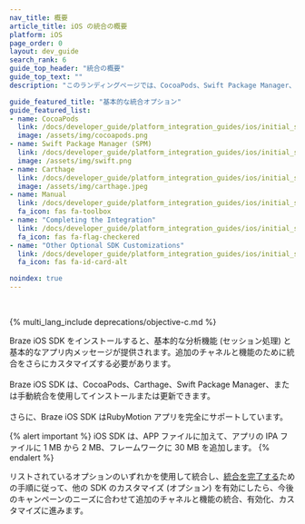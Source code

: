```yaml
---
nav_title: 概要
article_title: iOS の統合の概要
platform: iOS
page_order: 0
layout: dev_guide
search_rank: 6
guide_top_header: "統合の概要"
guide_top_text: ""
description: "このランディングページでは、CocoaPods、Swift Package Manager、Carthage などの Braze SDK 統合ガイドについて説明します。"

guide_featured_title: "基本的な統合オプション"
guide_featured_list:
- name: CocoaPods
  link: /docs/developer_guide/platform_integration_guides/ios/initial_sdk_setup/installation_methods/cocoapods/
  image: /assets/img/cocoapods.png
- name: Swift Package Manager (SPM)
  link: /docs/developer_guide/platform_integration_guides/ios/initial_sdk_setup/installation_methods/swift_package_manager/
  image: /assets/img/swift.png
- name: Carthage
  link: /docs/developer_guide/platform_integration_guides/ios/initial_sdk_setup/installation_methods/carthage_integration/
  image: /assets/img/carthage.jpeg
- name: Manual
  link: /docs/developer_guide/platform_integration_guides/ios/initial_sdk_setup/installation_methods/manual_integration_options/
  fa_icon: fas fa-toolbox
- name: "Completing the Integration"
  link: /docs/developer_guide/platform_integration_guides/ios/initial_sdk_setup/completing_integration/
  fa_icon: fas fa-flag-checkered
- name: "Other Optional SDK Customizations"
  link: /docs/developer_guide/platform_integration_guides/ios/initial_sdk_setup/other_sdk_customizations/
  fa_icon: fas fa-id-card-alt

noindex: true
---
```

<br>

{% multi_lang_include deprecations/objective-c.md %}

Braze iOS SDK をインストールすると、基本的な分析機能 (セッション処理) と基本的なアプリ内メッセージが提供されます。追加のチャネルと機能のために統合をさらにカスタマイズする必要があります。<br> <br> Braze iOS SDK は、CocoaPods、Carthage、Swift Package Manager、または手動統合を使用してインストールまたは更新できます。<br> <br> さらに、Braze iOS SDK はRubyMotion アプリを完全にサポートしています。

{% alert important %}
iOS SDK は、APP ファイルに加えて、アプリの IPA ファイルに 1 MB から 2 MB、フレームワークに 30 MB を追加します。
{% endalert %}

リストされているオプションのいずれかを使用して統合し、[統合を完了する]({{site.baseurl}}/developer_guide/platform_integration_guides/ios/initial_sdk_setup/completing_integration/)ための手順に従って、他の SDK のカスタマイズ (オプション) を有効にしたら、今後のキャンペーンのニーズに合わせて追加のチャネルと機能の統合、有効化、カスタマイズに進みます。  

<br>
